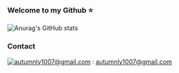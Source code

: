 ### Welcome to my Github ⭐️

![Anurag's GitHub stats](https://github-readme-stats.vercel.app/api?username=autumnly1007&count_private=true&show_icons=true&theme=dracula)

### Contact
[![autumnly1007@gmail.com](https://img.shields.io/badge/Gmail-d14836?style=flat-square&logo=Gmail&logoColor=white&link=mailto:autumnly1007@gmail.com)](mailto:autumnly1007@gmail.com) : autumnly1007@gmail.com 

